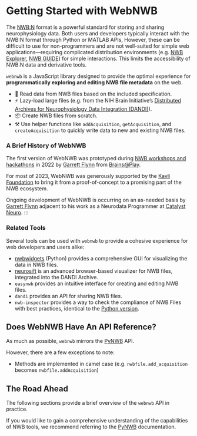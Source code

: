 # Getting Started with WebNWB
The [NWB:N] format is a powerful standard for storing and sharing neurophysiology data. Both users and developers typically interact with the NWB:N format through Python or MATLAB APIs, However, these can be difficult to use for non-programmers and are not well-suited for simple web applications—requiring complicated distribution environments (e.g. [NWB Explorer], [NWB GUIDE]) for simple interactions. This limits the accessibility of NWB:N data and derivative tools.

`webnwb` is a JavaScript library designed to provide the optimal experience for **programmatically exploring and editing NWB file metadata** on the web. 
- 🔬 Read data from NWB files based on the included specification.
- ⚡ Lazy-load large files (e.g. from the NIH Brain Initiative’s [Distributed Archives for Neurophysiology Data Integration (DANDI)](https://gui.dandiarchive.org/#/)).
- 📦 Create NWB files from scratch.
- ⚒️ Use helper functions like `addAcquisition`, `getAcquisition`, and `createAcquisition` to quickly write data to new and existing NWB files.

### A Brief History of WebNWB
The first version of WebNWB was prototyped during [NWB workshops and hackathons](https://neurodatawithoutborders.github.io/nwb_hackathons/) in 2022 by [Garrett Flynn] from [Brains@Play](https://brainsatplay.com).

For most of 2023, WebNWB was generously supported by the [Kavli Foundation](https://kavlifoundation.org) to bring it from a proof-of-concept to a promising part of the NWB ecosystem. 

Ongoing development of WebNWB is occurring on an as-needed basis by [Garrett Flynn] adjacent to his work as a Neurodata Programmer at [Catalyst Neuro](https://catalystneuro.com).
:::

### Related Tools
Several tools can be used with `webnwb` to provide a cohesive experience for web developers and users alike:
- [nwbwidgets] (Python) provides a comprehensive GUI for visualizing the data in NWB files.
- [neurosift] is an advanced browser-based visualizer for NWB files, integrated into the DANDI Archive.
- `easynwb` provides an intuitive interface for creating and editing NWB files.
- `dandi` provides an API for sharing NWB files.
- `nwb-inspector` provides a way to check the compliance of NWB Files with best practices, identical to the [Python version](https://github.com/NeurodataWithoutBorders/nwbinspector).

## Does WebNWB Have An API Reference?
As much as possible, `webnwb` mirrors the [PyNWB] API. 

However, there are a few exceptions to note:
- Methods are implemented in camel case (e.g. `nwbfile.add_acquisition` becomes `nwbfile.addAcquisition`)

## The Road Ahead
The following sections provide a brief overview of the `webnwb` API in practice. 

If you would like to gain a comprehensive understanding of the capabilities of NWB tools, we recommend referring to the [PyNWB] documentation.

[neurosift]: https://flatironinstitute.github.io/neurosift/?p=/
[pynwb]: https://pynwb.readthedocs.io/en/stable/
[nwbwidgets]: https://github.com/NeurodataWithoutBorders/nwbwidgets

[NWB:N]: https://www.nwb.org/
[NWB Explorer]: http://nwbexplorer.opensourcebrain.org/hub/spawn-pending/d6206910-b0e6-4755-a6dc-d0a16928cf6f
[NWB GUIDE]: https://github.com/NeurodataWithoutBorders/nwb-guide

[Garrett Flynn]: https://github.com/garrettmflynn